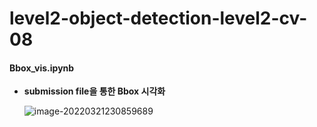 # level2-object-detection-level2-cv-08
#### Bbox_vis.ipynb

- **submission file을 통한 Bbox 시각화**

  ![image-20220321230859689](../../../AppData/Roaming/Typora/typora-user-images/image-20220321230859689.png)
